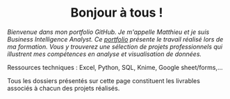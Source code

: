 <h1 align="center">Bonjour à tous !</h1>

*Bienvenue dans mon portfolio GitHub. Je m'appelle Matthieu et je suis Business Intelligence Analyst.*
*Ce [portfolio](https://github.com/matthieu-haidopoulo/matthieu-haidopoulo.github.io/blob/main/Portfolio.pdf) présente le travail réalisé lors de ma formation.*
*Vous y trouverez une sélection de projets professionnels qui illustrent mes compétences en analyse et visualisation de données.*

Ressources techniques : Excel, Python, SQL, Knime, Google sheet/forms,... 

Tous les dossiers présentés sur cette page constituent les livrables associés à chacun des projets réalisés.
